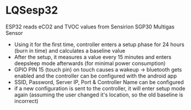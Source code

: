 # LQSesp32

ESP32 reads eCO2 and TVOC values from Sensirion SGP30 Multigas Sensor

- Using it for the first time, controller enters a setup phase for 24 hours (burn in time) and calculates a baseline value
- After the setup, it measures a value every 15 minutes and enters deepsleep mode afterwards (for minimal power consumption)
- GPIO PIN 15 (touch pin) on touch causes a wakeup -> bluetooth gets enabled and the controller can be configured with the android app
- SSID, Password, Server IP, Port & Controller Name can be configured
- if a new configuration is sent to the controller, it will enter setup mode again (assuming the user changed it's location, so the old baseline is incorrect)
